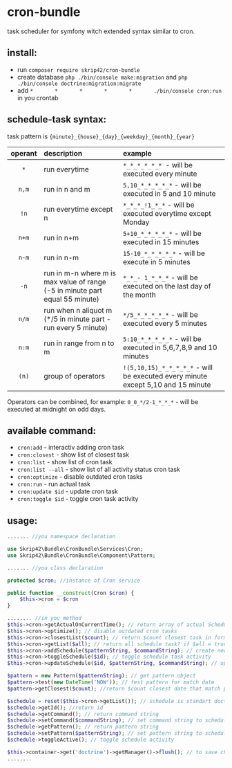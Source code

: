# cron-bundle
task scheduler for symfony witch extended syntax similar to cron.

## install:
- run `composer require skrip42/cron-bundle`
- create database `php ./bin/console make:migration` and `php ./bin/console doctrine:migration:migrate`
- add `*       *       *       *       *       ./bin/console cron:run` in you crontab 

## schedule-task syntax:
task pattern is `{minute}_{house}_{day}_{weekday}_{month}_{year}`

| operant | description | example |
|:---:|:----|:---|
| `*` | run everytime | `*_*_*_*_*_* `- will be executed every minute |
| `n,m` | run in n and m | `5,10_*_*_*_*_*` - will be executed in 5 and 10 minute |
| `!n` | run everytime except n | `*_*_*_!1_*_*` - will be executed everytime except Monday |
| `n+m` | run in n+m | `5+10_*_*_*_*_*` - will be executed in 15 minutes |
| `n-m` | run in n-m | `15-10_*_*_*_*_*` - will be execute in 5 minutes |
| `-n` | run in m-n where m is max value of range (-5 in minute part equal 55 minute) | `*_*_- 1_*_*_*` - will be executed on the last day of the month |
| `n/m` | run when n aliquot m (*/5 in minute part - run every 5 minute) | `*/5_*_*_*_*_*` - will be executed every 5 minutes |
| `n:m` | run in range from n to m | `5:10_*_*_*_*_*` - will be executed in 5,6,7,8,9 and 10 minutes |
| `(n)` | group of operators | `!(5,10,15)_*_*_*_*_*` - will be executed every minute except 5,10 and 15 minute |

Operators can be combined, for example: `0_0_*/2-1_*_*_*` - will be executed at midnight on odd days.


## available command:
- `cron:add` - interactiv adding cron task
- `cron:closest` - show list of closest task
- `cron:list` - show list of cron task
- `cron:list --all` - show list of all activity status cron task
- `cron:optimize` - disable outdated cron tasks
- `cron:run` - run actual task
- `cron:update $id` - update cron task
- `cron:toggle $id` - toggle cron task activity

## usage:
```php
....... //you namespace declaration

use Skrip42\Bundle\CronBundle\Services\Cron;
use Skrip42\Bundle\CronBundle\Component\Pattern;

....... //you class declaration

protected $cron; //instance of Cron service

public function __construct(Cron $cron) {
    $this->cron = $cron
}

........ //in you method
$this->cron->getActualOnCurrentTime(); // return array of actual Schedule entity
$this->cron->optimize(); // disable outdated cron tasks
$this->cron->closestList($count); // return $count closest task in format: [$id, $command, $c]
$this->cron->getList($all); // return all schedule task? if $all = true includes disabled task
$this->cron->addSchedule($patternString, $commandString); // create new schedule task
$this->cron->toggleSchedule($id); // toggle schedule task activity
$this->cron->updateSchedule($id, $patternString, $commandString); // update schedule task

$pattern = new Pattern($patternString); // get pattern object
$pattern->test(new DateTime('NOW')); // test pattern for match date
$pattern->getClosest($count); //return $count closest date that match pattern

$schedule = reset($this->cron->getList()); // schedule is standart doctrine entity
$schedule->getId(); //return id
$schedule->getCommand(); // return command string
$schedule->setCommand($commandString); // set command string to schedule
$schedule->getPattern(); // return pattern string
$schedule->setPattern($patternString); // set pattern string to schedule
$schedule->toggleActive(); // toggle schedule activity

$this->container->get('doctrine')->getManager()->flush(); // to save change
........
```

